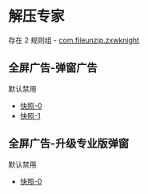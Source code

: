 # 解压专家

存在 2 规则组 - [com.fileunzip.zxwknight](/src/apps/com.fileunzip.zxwknight.ts)

## 全屏广告-弹窗广告

默认禁用

- [快照-0](https://i.gkd.li/i/13328194)
- [快照-1](https://i.gkd.li/i/13391833)

## 全屏广告-升级专业版弹窗

默认禁用

- [快照-0](https://i.gkd.li/i/13328212)
